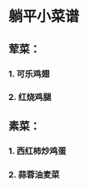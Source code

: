 # 躺平小菜谱

## 荤菜：

### 1. 可乐鸡翅

### 2. 红烧鸡腿

## 素菜：

### 1. 西红柿炒鸡蛋

### 2. 蒜蓉油麦菜







































